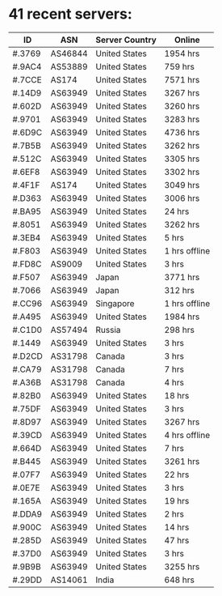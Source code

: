 # 41 recent servers:

| ID | ASN | Server Country | Online |
| ------ | ------ | ------ | ------ |
| #.3769 | AS46844 | United States | 1954 hrs |
| #.9AC4 | AS53889 | United States | 759 hrs |
| #.7CCE | AS174 | United States | 7571 hrs |
| #.14D9 | AS63949 | United States | 3267 hrs |
| #.602D | AS63949 | United States | 3260 hrs |
| #.9701 | AS63949 | United States | 3283 hrs |
| #.6D9C | AS63949 | United States | 4736 hrs |
| #.7B5B | AS63949 | United States | 3262 hrs |
| #.512C | AS63949 | United States | 3305 hrs |
| #.6EF8 | AS63949 | United States | 3302 hrs |
| #.4F1F | AS174 | United States | 3049 hrs |
| #.D363 | AS63949 | United States | 3006 hrs |
| #.BA95 | AS63949 | United States | 24 hrs |
| #.8051 | AS63949 | United States | 3262 hrs |
| #.3EB4 | AS63949 | United States | 5 hrs |
| #.F803 | AS63949 | United States | 1 hrs offline |
| #.FD8C | AS9009 | United States | 3 hrs |
| #.F507 | AS63949 | Japan | 3771 hrs |
| #.7066 | AS63949 | Japan | 312 hrs |
| #.CC96 | AS63949 | Singapore | 1 hrs offline |
| #.A495 | AS63949 | United States | 1984 hrs |
| #.C1D0 | AS57494 | Russia | 298 hrs |
| #.1449 | AS63949 | United States | 3 hrs |
| #.D2CD | AS31798 | Canada | 3 hrs |
| #.CA79 | AS31798 | Canada | 7 hrs |
| #.A36B | AS31798 | Canada | 4 hrs |
| #.82B0 | AS63949 | United States | 18 hrs |
| #.75DF | AS63949 | United States | 3 hrs |
| #.8D97 | AS63949 | United States | 3267 hrs |
| #.39CD | AS63949 | United States | 4 hrs offline |
| #.664D | AS63949 | United States | 7 hrs |
| #.B445 | AS63949 | United States | 3261 hrs |
| #.07F7 | AS63949 | United States | 22 hrs |
| #.0E7E | AS63949 | United States | 3 hrs |
| #.165A | AS63949 | United States | 19 hrs |
| #.DDA9 | AS63949 | United States | 2 hrs |
| #.900C | AS63949 | United States | 14 hrs |
| #.285D | AS63949 | United States | 47 hrs |
| #.37D0 | AS63949 | United States | 3 hrs |
| #.9B9B | AS63949 | United States | 3255 hrs |
| #.29DD | AS14061 | India | 648 hrs |

